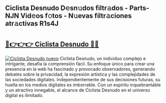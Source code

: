 ## Ciclista Desnudo D𝚎sn𝚞dos filtr𝚊dos - Parts-NJN Vid𝚎os f𝚘tos - N𝚞evas filtr𝚊ciones atr𝚊ctivas R1s4J

# <h2><a href="http://mb35x8b.tromn.icu/?c=Ciclista+Desnudo">🔗👉👉👉 Ciclista Desnudo 🔗🔗</a></h2>

[![Ciclista Desnudo nuevo](https://i.imgur.com/pEAQMta.gif)](http://mb35x8b.tromn.icu/?c=Ciclista+Desnudo)
Ciclista Desnudo, un individuo complejo e intrigante, desafía la comprensión fácil. Su enfoque único para crear una presencia en la web ha fascinado y provocado observadores, generando debates sobre la privacidad, la expresión artística y las complejidades de las sociedades digitales. Independientemente de sus decisiones futuras, su huella en los medios digitales es imborrable. Con un espíritu inquebrantable y un atractivo innegable, el alcance de Ciclista Desnudo en el universo digital es ilimitado.
